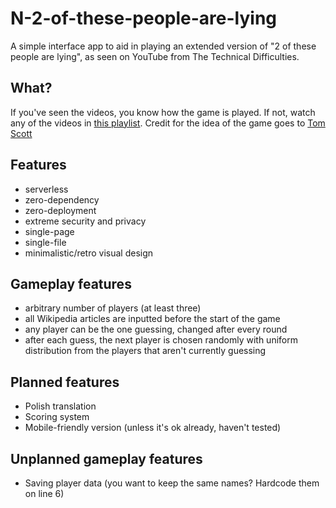 # N-2-of-these-people-are-lying
A simple interface app to aid in playing an extended version of "2 of these people are lying", as seen on YouTube from The Technical Difficulties.

## What?
If you've seen the videos, you know how the game is played. If not, watch any of the videos in [this playlist](https://www.youtube.com/watch?v=3UAOs9B9UH8&list=PLfx61sxf1Yz2I-c7eMRk9wBUUDCJkU7H0). Credit for the idea of the game goes to [Tom Scott](https://www.youtube.com/c/TomScottGo)

## Features
- serverless
- zero-dependency
- zero-deployment
- extreme security and privacy
- single-page
- single-file
- minimalistic/retro visual design

## Gameplay features
- arbitrary number of players (at least three)
- all Wikipedia articles are inputted before the start of the game
- any player can be the one guessing, changed after every round
- after each guess, the next player is chosen randomly with uniform distribution from the players that aren't currently guessing 

## Planned features
- Polish translation
- Scoring system
- Mobile-friendly version (unless it's ok already, haven't tested)

## Unplanned gameplay features
- Saving player data (you want to keep the same names? Hardcode them on line 6)
